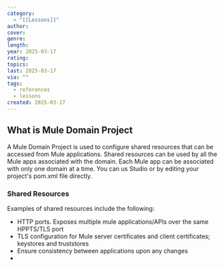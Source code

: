 ```yaml
---
category:
  - "[[Lessons]]"
author: 
cover: 
genre: 
length: 
year: 2025-03-17
rating: 
topics: 
last: 2025-03-17
via: ""
tags:
  - references
  - lessons
created: 2025-03-17
---
```


## What is Mule Domain Project
A Mule Domain Project is used to configure shared resources that can be accessed from Mule applications. Shared resources can be used by all the Mule apps associated with the domain. Each Mule app can be associated with only one domain at a time. You can us Studio or by editing your project's pom.xml file directly.

### Shared Resources
Examples of shared resources include the following:
- HTTP ports. Exposes multiple mule applications/APIs over the same HPPTS/TLS port
- TLS configuration for Mule server certificates and client certificates; keystores and truststores
- Ensure consistency between applications upon any changes
- 
